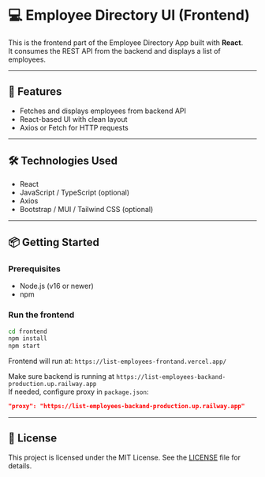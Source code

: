 # 💻 Employee Directory UI (Frontend)

This is the frontend part of the Employee Directory App built with **React**.  
It consumes the REST API from the backend and displays a list of employees.

---

## 🚀 Features

- Fetches and displays employees from backend API
- React-based UI with clean layout
- Axios or Fetch for HTTP requests

---

## 🛠️ Technologies Used

- React
- JavaScript / TypeScript (optional)
- Axios
- Bootstrap / MUI / Tailwind CSS (optional)

---

## 📦 Getting Started

### Prerequisites

- Node.js (v16 or newer)
- npm

### Run the frontend

```bash
cd frontend
npm install
npm start
```

Frontend will run at: `https://list-employees-frontand.vercel.app/`

Make sure backend is running at `https://list-employees-backand-production.up.railway.app`  
If needed, configure proxy in `package.json`:

```json
"proxy": "https://list-employees-backand-production.up.railway.app"
```

---

## 📄 License

This project is licensed under the MIT License. See the [LICENSE](./LICENSE) file for details.